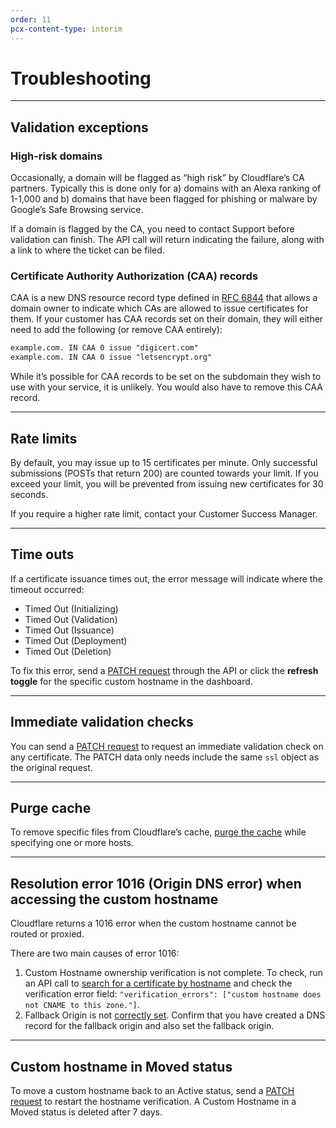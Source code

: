 ```yaml
---
order: 11
pcx-content-type: interim
---
```


# Troubleshooting

--------

## Validation exceptions

### High-risk domains

Occasionally, a domain will be flagged as “high risk” by Cloudflare’s CA partners. Typically this is done only for a) domains with an Alexa ranking of 1-1,000 and b) domains that have been flagged for phishing or malware by Google’s Safe Browsing service.

If a domain is flagged by the CA, you need to contact Support before validation can finish. The API call will return indicating the failure, along with a link to where the ticket can be filed.

### Certificate Authority Authorization (CAA) records

CAA is a new DNS resource record type defined in [RFC 6844](https://tools.ietf.org/html/rfc6844) that allows a domain owner to indicate which CAs are allowed to issue certificates for them. If your customer has CAA records set on their domain, they will either need to add the following (or remove CAA entirely):

```txt
example.com. IN CAA 0 issue "digicert.com"
example.com. IN CAA 0 issue "letsencrypt.org"
```

While it’s possible for CAA records to be set on the subdomain they wish to use with your service, it is unlikely. You would also have to remove this CAA record.

--------

## Rate limits

By default, you may issue up to 15 certificates per minute. Only successful submissions (POSTs that return 200) are counted towards your limit. If you exceed your limit, you will be prevented from issuing new certificates for 30 seconds.

If you require a higher rate limit, contact your Customer Success Manager.

--------

## Time outs

If a certificate issuance times out, the error message will indicate where the timeout occurred:

* Timed Out (Initializing)
* Timed Out (Validation)
* Timed Out (Issuance)
* Timed Out (Deployment)
* Timed Out (Deletion)

To fix this error, send a [PATCH request](https://api.cloudflare.com/#custom-hostname-for-a-zone-edit-custom-hostname) through the API or click the **refresh toggle** for the specific custom hostname in the dashboard.

--------

## Immediate validation checks

You can send a [PATCH request](https://api.cloudflare.com/#custom-hostname-for-a-zone-edit-custom-hostname) to request an immediate validation check on any certificate. The PATCH data only needs include the same `ssl` object as the original request.

--------

## Purge cache

To remove specific files from Cloudflare’s cache, [purge the cache](https://developers.cloudflare.com/cache/how-to/purge-cache#purge-by-single-file-by-url) while specifying one or more hosts.

--------

## Resolution error 1016 (Origin DNS error) when accessing the custom hostname

Cloudflare returns a 1016 error when the custom hostname cannot be routed or proxied.

There are two main causes of error 1016:

1. Custom Hostname ownership verification is not complete. To check, run an API call to [search for a certificate by hostname](https://developers.cloudflare.com/ssl/ssl-for-saas/common-api-calls/) and check the verification error field: `"verification_errors": ["custom hostname does not CNAME to this zone."]`.
2. Fallback Origin is not [correctly set](/ssl-for-saas/getting-started#step-1--create-fallback-origin-and-cname-target). Confirm that you have created a DNS record for the fallback origin and also set the fallback origin.

--------

## Custom hostname in Moved status

To move a custom hostname back to an Active status, send a [PATCH request](https://api.cloudflare.com/#custom-hostname-for-a-zone-edit-custom-hostname) to restart the hostname verification. A Custom Hostname in a Moved status is deleted after 7 days.

